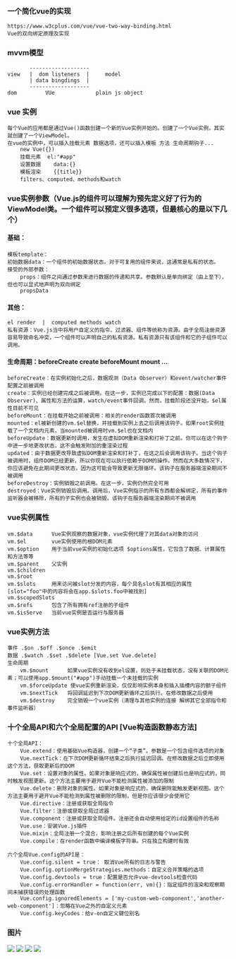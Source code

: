 ### 一个简化vue的实现
    https://www.w3cplus.com/vue/vue-two-way-binding.html
    Vue的双向绑定原理及实现

### mvvm模型
           -------------------
    view   |  dom listeners  |     model
           | data bingdings  |
           -------------------
    dom         VUe             plain js object

### vue 实例
    每个Vue的应用都是通过Vue()函数创建一个新的Vue实例开始的。创建了一个Vue实例，其实就创建了一个ViewModel。
    在vue的实例中，可以插入挂载元素 数据选项，还可以插入模板 方法 生命周期钩子...
        new Vue({})
        挂载元素  el:"#app"
        设置数据    data:{}
        模板渲染    {{title}}
        filters、computed、methods和watch

### vue实例参数（Vue.js的组件可以理解为预先定义好了行为的ViewModel类。一个组件可以预定义很多选项，但最核心的是以下几个）
#### 基础：
    模板template：
    初始数据data：一个组件的初始数据状态。对于可复用的组件来说，这通常是私有的状态。
    接受的外部参数：
        props：组件之间通过参数来进行数据的传递和共享。参数默认是单向绑定（由上至下），但也可以显式地声明为双向绑定
        propsData 
#### 其他：
    el render  |  computed methods watch
    私有资源：Vue.js当中将用户自定义的指令、过滤器、组件等统称为资源。由于全局注册资源容易导致命名冲突，一个组件可以声明自己的私有资源。私有资源只有该组件和它的子组件可以调用。

#### 生命周期：beforeCreate create beforeMount mount ...
    beforeCreate：在实例初始化之后，数据观测（Data Observer）和event/watcher事件配置之前被调用
    create：实例已经创建完成之后被调用。在这一步，实例已完成以下的配置：数据(Data Observer)、属性和方法的运算，watch/event事件回调。然而，挂载阶段还没开始，$el属性目前不可见
    beforeMount：在挂载开始之前被调用：相关的render函数首次被调用
    mounted：el被新创建的vm.$el替换，并挂载到实例上去之后调用该钩子。如果root实例挂载了一个文档内元素，当mounted被调用时vm.$el也在文档内
    beforeUpdate：数据更新时调用，发生在虚拟DOM重新渲染和打补丁之前。你可以在这个钩子中进一步地更改状态，这不会触发附加的重渲染过程
    updated：由于数据更改导致虚拟DOM重新渲染和打补丁，在这之后会调用该钩子。当这个钩子被调用时，组件DOM已经更新，所以你现在可以执行依赖于DOM的操作。然而在大多数情况下，你应该避免在此期间更改状态，因为这可能会导致更新无限循环。该钩子在服务器端渲染期间不被调用
    beforeDestroy：实例销毁之前调用。在这一步，实例仍然完全可用
    destroyed：Vue实例销毁后调用。调用后，Vue实例指示的所有东西都会解绑定，所有的事件监听器会被移除，所有的子实例也会被销毁。该钩子在服务器端渲染期间不被调用

### vue实例属性
    vm.$data      Vue实例观察的数据对象，vue实例代理了对其data对象的访问
    vm.$el        vue实例使用的根DOM元素
    vm.$option    用于当前vue实例的初始化选项 $options属性，它包含了数据、计算属性和方法等等
    vm.$parent    父实例
    vm.$children  
    vm.$root
    vm.$slots     用来访问被slot分发的内容，每个具名slot有其相应的属性[slot="foo"中的内容将会在app.$slots.foo中被找到]
    vm.$scopedSlots
    vm.$refs      包含了所有拥有ref注册的子组件
    vm.$isServe   当前vue实例是否运行与服务器

### vue实例方法
    事件 .$on .$off .$once .$emit
    数据 .$watch .$set .$delete [Vue.set Vue.delete]
    生命周期 
        vm.$mount      如果vue实例没有收到el设置，则处于未挂载状态，没有关联的DOM元素；可以使用app.$mount("#app")手动挂载一个未挂载的实例
        vm.$forceUpdate 使vue实例重新渲染，仅仅影响实例本身和插入插槽内容的额子组件
        vm.$nextTick   将回调延迟到下次DOM更新循环之后执行。在修改数据之后使用
        vm.$destroy    完全销毁一个vue实例（清理与其他实例的连接 解绑其它全部指令和事件监听器）

### 十个全局API和六个全局配置的API  [Vue构造函数静态方法]
    十个全局API：
        Vue.extend：使用基础Vue构造器，创建一个“子类”。参数是一个包含组件选项的对象
        Vue.nextTick：在下次DOM更新循环结束之后执行延迟回调。在修改数据之后立即使用这个方法，获取更新后的DOM
        Vue.set：设置对象的属性。如果对象是响应式的，确保属性被创建后也是响应式的，同时触发视图更新。这个方法主要用于避开Vue不能检测属性被添加的限制
        Vue.delete：删除对象的属性。如果对象是响应式的，确保删除能触发更新视图。这个方法主要用于避开Vue不能检测到属性被删除的限制，但是你应该很少会使用它
        Vue.directive：注册或获取全局指令
        Vue.filter：注册或获取全局过滤器
        Vue.component：注册或获取全局组件。注册还会自动使用给定的id设置组件的名称
        Vue.use：安装Vue.js插件
        Vue.mixin：全局注册一个混合，影响注册之后所有创建的每个Vue实例
        Vue.compile：在render函数中编译模板字符串。只在独立构建时有效

    六个全局Vue.config的API是：
        Vue.config.silent = true： 取消Vue所有的日志与警告
        Vue.config.optionMergeStrategies.methods：自定义合并策略的选项
        Vue.config.devtools = true：配置是否允许vue-devtools检查代码
        Vue.config.errorHandler = function(err, vm){}：指定组件的渲染和观察期间未捕获错误的处理函数
        Vue.config.ignoredElements = ['my-custom-web-component','another-web-component']：忽略在Vue之外的自定义元素
        Vue.config.keyCodes：给v-on自定义键位别名

### 图片
![](../images/Vue-api.png)
![](../images/Vue-propertype-methods.png)
![](../images/vue-instances-and-life-cycles-12.png)
![](../images/vue-instances-and-life-cycles-8.png)


